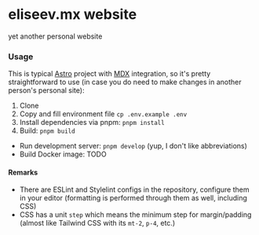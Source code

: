 # eliseev.mx website

yet another personal website

### Usage

This is typical [Astro](https://astro.build) project with [MDX](https://docs.astro.build/en/guides/integrations-guide/mdx) integration, so it's pretty straightforward to use (in case you do need to make changes in another person's personal site):

1. Clone
2. Copy and fill environment file `cp .env.example .env`
3. Install dependencies via pnpm: `pnpm install`
4. Build: `pnpm build`

- Run development server: `pnpm develop` (yup, I don't like abbreviations)
- Build Docker image: TODO

#### Remarks

- There are ESLint and Stylelint configs in the repository, configure them in your editor (formatting is performed through them as well, including CSS)
- CSS has a unit `step` which means the minimum step for margin/padding (almost like Tailwind CSS with its `mt-2`, `p-4`, etc.)
